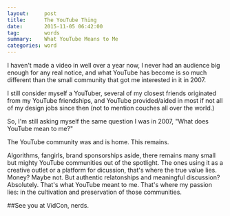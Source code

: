 ```yaml
---
layout:     post
title:		The YouTube Thing
date:       2015-11-05 06:42:00
tag:		words
summary:    What YouTube Means to Me
categories: word
---
```


I haven't made a video in well over a year now, I never had an audience big enough for any real notice, and what YouTube has become is so much different than the small community that got me interested in it in 2007. 

I still consider myself a YouTuber, several of my closest friends originated from my YouTube friendships, and YouTube provided/aided in most if not all of my design jobs since then (not to mention couches all over the world.)

So, I'm still asking myself the same question I was in 2007, "What does YouTube mean to me?"

The YouTube community was and is home. This remains.

Algorithms, fangirls, brand sponsorships aside, there remains many small but mighty YouTube communities out of the spotlight. The ones using it as a creative outlet or a platform for dicussion, that's where the true value lies. Money? Maybe not. But authentic relatonships and meaningful discussion? Absolutely. That's what YouTube meant to me. That's where my passion lies: in the cultivation and preservation of those communities. 

##See you at VidCon, nerds.